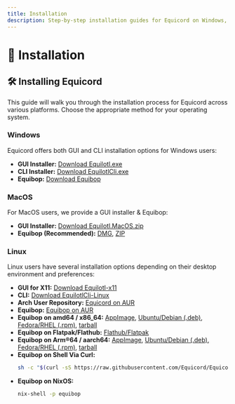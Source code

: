 ```yaml
---
title: Installation
description: Step-by-step installation guides for Equicord on Windows, MacOS, and Linux.
---
```


# 🔌 Installation

## 🛠️ Installing Equicord

This guide will walk you through the installation process for Equicord across various platforms. Choose the appropriate method for your operating system.

### Windows

Equicord offers both GUI and CLI installation options for Windows users:

- **GUI Installer:** [Download Equilotl.exe](https://github.com/Equicord/Equilotl/releases/latest/download/Equilotl.exe)
- **CLI Installer:** [Download EquilotlCli.exe](https://github.com/Equicord/Equilotl/releases/latest/download/EquilotlCli.exe)
- **Equibop:** [Download Equibop](https://github.com/Equicord/Equibop/releases/latest/download/Equibop-win.exe)

### MacOS

For MacOS users, we provide a GUI installer & Equibop:

- **GUI Installer:** [Download Equilotl.MacOS.zip](https://github.com/Equicord/Equilotl/releases/latest/download/Equilotl.MacOS.zip)
- **Equibop (Recommended):** [DMG](https://github.com/Equicord/Equibop/releases/latest/download/Equibop-mac-universal.dmg), [ZIP](https://github.com/Equicord/Equibop/releases/latest/download/Equibop-mac-universal.zip)

### Linux

Linux users have several installation options depending on their desktop environment and preferences:

- **GUI for X11:** [Download Equilotl-x11](https://github.com/Equicord/Equilotl/releases/latest/download/Equilotl-x11)
- **CLI:** [Download EquilotlCli-Linux](https://github.com/Equicord/Equilotl/releases/latest/download/EquilotlCli-Linux)
- **Arch User Repository:** [Equicord on AUR](https://aur.archlinux.org/packages/equicord-installer-bin)
- **Equibop:** [Equibop on AUR](https://aur.archlinux.org/packages/equibop)
- **Equibop on amd64 / x86_64:** [AppImage](https://github.com/Equicord/Equibop/releases/latest/download/Equibop-linux-x86_64.AppImage), [Ubuntu/Debian (.deb)](https://github.com/Equicord/Equibop/releases/latest/download/Equibop-linux-amd64.deb), [Fedora/RHEL (.rpm)](https://github.com/Equicord/Equibop/releases/latest/download/Equibop-linux-x86_64.rpm), [tarball](https://github.com/Equicord/Equibop/releases/latest/download/Equibop-linux-x64.tar.gz)
- **Equibop on Flatpak/Flathub:** [Flathub/Flatpak](https://flathub.org/apps/io.github.equicord.equibop)
- **Equibop on Arm®64 / aarch64:** [AppImage](https://github.com/Equicord/Equibop/releases/latest/download/Equibop-linux-arm64.AppImage), [Ubuntu/Debian (.deb)](https://github.com/Equicord/Equibop/releases/latest/download/Equibop-linux-arm64.deb), [Fedora/RHEL (.rpm)](https://github.com/Equicord/Equibop/releases/latest/download/Equibop-linux-aarch64.rpm), [tarball](https://github.com/Equicord/Equibop/releases/latest/download/Equibop-linux-arm64.tar.gz)
- **Equibop on Shell Via Curl:**
  ```sh
  sh -c "$(curl -sS https://raw.githubusercontent.com/Equicord/Equicord/refs/heads/main/misc/install.sh)"
  ```
- **Equibop on NixOS:**
  ```sh
  nix-shell -p equibop
  ```

